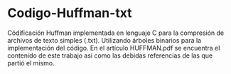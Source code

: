 # Codigo-Huffman-txt
Códificación Huffman implementada en lenguaje C para la compresión de archivos de texto simples (.txt). Utilizando árboles binarios para la implementación del código.
En el artículo HUFFMAN.pdf se encuentra el contenido de este trabajo así como las debidas referencias de las que partió el mismo.
